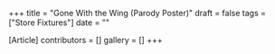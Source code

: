 +++
title = "Gone With the Wing (Parody Poster)"
draft = false
tags = ["Store Fixtures"]
date = ""

[Article]
contributors = []
gallery = []
+++